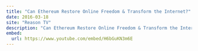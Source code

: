 ```yaml
---
title: "Can Ethereum Restore Online Freedom & Transform the Internet?"
date: 2016-03-18
site: "Reason TV"
description: "Can Ethereum Restore Online Freedom & Transform the Internet? Reason TV, March 18, 2016"
embed:
  url: https://www.youtube.com/embed/H6bGuKN3m6E
---
```

